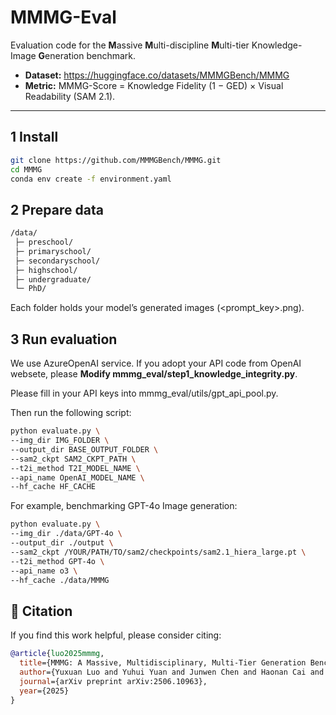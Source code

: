 # MMMG-Eval

Evaluation code for the **M**assive **M**ulti-discipline **M**ulti-tier Knowledge-Image **G**eneration benchmark.

* **Dataset:** https://huggingface.co/datasets/MMMGBench/MMMG  
* **Metric:** MMMG-Score = Knowledge Fidelity (1 − GED) × Visual Readability (SAM 2.1).

---

## 1  Install

```bash
git clone https://github.com/MMMGBench/MMMG.git
cd MMMG
conda env create -f environment.yaml
```

## 2 Prepare data
```bash
/data/
 ├─ preschool/
 ├─ primaryschool/
 ├─ secondaryschool/
 ├─ highschool/
 ├─ undergraduate/
 └─ PhD/
 ```
Each folder holds your model’s generated images (<prompt_key>.png).

## 3 Run evaluation
We use AzureOpenAI service. If you adopt your API code from OpenAI websete, please **Modify mmmg_eval/step1_knowledge_integrity.py**.

Please fill in your API keys into mmmg_eval/utils/gpt_api_pool.py.

Then run the following script:
```bash
python evaluate.py \
--img_dir IMG_FOLDER \
--output_dir BASE_OUTPUT_FOLDER \
--sam2_ckpt SAM2_CKPT_PATH \
--t2i_method T2I_MODEL_NAME \
--api_name OpenAI_MODEL_NAME \
--hf_cache HF_CACHE

```

For example, benchmarking GPT-4o Image generation:
```bash
python evaluate.py \
--img_dir ./data/GPT-4o \
--output_dir ./output \
--sam2_ckpt /YOUR/PATH/TO/sam2/checkpoints/sam2.1_hiera_large.pt \
--t2i_method GPT-4o \
--api_name o3 \
--hf_cache ./data/MMMG
```

## 📖 Citation

If you find this work helpful, please consider citing:

```bibtex
@article{luo2025mmmg,
  title={MMMG: A Massive, Multidisciplinary, Multi-Tier Generation Benchmark for Text-to-Image Reasoning},
  author={Yuxuan Luo and Yuhui Yuan and Junwen Chen and Haonan Cai and Ziyi Yue and Yuwei Yang and Fatima Zohra Daha and Ji Li and Zhouhui Lian},
  journal={arXiv preprint arXiv:2506.10963},
  year={2025}
}
